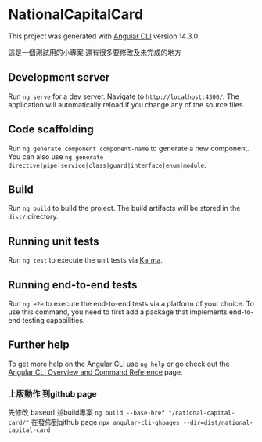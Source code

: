 # NationalCapitalCard

This project was generated with [Angular CLI](https://github.com/angular/angular-cli) version 14.3.0.

這是一個測試用的小專案 還有很多要修改及未完成的地方 

## Development server

Run `ng serve` for a dev server. Navigate to `http://localhost:4300/`. The application will automatically reload if you change any of the source files.

## Code scaffolding

Run `ng generate component component-name` to generate a new component. You can also use `ng generate directive|pipe|service|class|guard|interface|enum|module`.

## Build

Run `ng build` to build the project. The build artifacts will be stored in the `dist/` directory.

## Running unit tests

Run `ng test` to execute the unit tests via [Karma](https://karma-runner.github.io).

## Running end-to-end tests

Run `ng e2e` to execute the end-to-end tests via a platform of your choice. To use this command, you need to first add a package that implements end-to-end testing capabilities.

## Further help

To get more help on the Angular CLI use `ng help` or go check out the [Angular CLI Overview and Command Reference](https://angular.io/cli) page.

### 上版動作 到github page
先修改 baseurl 並build專案
`ng build --base-href "/national-capital-card/"`
在發佈到github page
`npx angular-cli-ghpages --dir=dist/national-capital-card`
